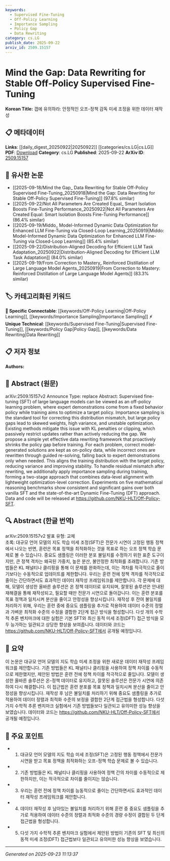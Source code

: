 ```yaml
---
keywords:
  - Supervised Fine-Tuning
  - Off-Policy Learning
  - Importance Sampling
  - Policy Gap
  - Data Rewriting
category: cs.LG
publish_date: 2025-09-22
arxiv_id: 2509.15157
---
```


<!-- KEYWORD_LINKING_METADATA:
{
  "processed_timestamp": "2025-09-23T11:13:37.740956",
  "vocabulary_version": "1.0",
  "selected_keywords": [
    "Supervised Fine-Tuning",
    "Off-Policy Learning",
    "Importance Sampling",
    "Policy Gap",
    "Data Rewriting"
  ],
  "rejected_keywords": [],
  "similarity_scores": {
    "Supervised Fine-Tuning": 0.75,
    "Off-Policy Learning": 0.8,
    "Importance Sampling": 0.78,
    "Policy Gap": 0.7,
    "Data Rewriting": 0.72
  },
  "extraction_method": "AI_prompt_based",
  "budget_applied": true,
  "candidates_json": {
    "candidates": [
      {
        "surface": "Supervised Fine-Tuning",
        "canonical": "Supervised Fine-Tuning",
        "aliases": [
          "SFT"
        ],
        "category": "unique_technical",
        "rationale": "This is a specific technique central to the paper's methodology, offering unique insights into off-policy learning.",
        "novelty_score": 0.7,
        "connectivity_score": 0.6,
        "specificity_score": 0.8,
        "link_intent_score": 0.75
      },
      {
        "surface": "Off-Policy Learning",
        "canonical": "Off-Policy Learning",
        "aliases": [],
        "category": "specific_connectable",
        "rationale": "Key concept in the paper, linking to broader discussions on policy optimization in machine learning.",
        "novelty_score": 0.5,
        "connectivity_score": 0.85,
        "specificity_score": 0.7,
        "link_intent_score": 0.8
      },
      {
        "surface": "Importance Sampling",
        "canonical": "Importance Sampling",
        "aliases": [],
        "category": "specific_connectable",
        "rationale": "A fundamental technique discussed in the paper, connecting to statistical methods in machine learning.",
        "novelty_score": 0.4,
        "connectivity_score": 0.9,
        "specificity_score": 0.65,
        "link_intent_score": 0.78
      },
      {
        "surface": "Policy Gap",
        "canonical": "Policy Gap",
        "aliases": [],
        "category": "unique_technical",
        "rationale": "Central to the paper's problem statement, offering a unique angle on policy optimization challenges.",
        "novelty_score": 0.65,
        "connectivity_score": 0.55,
        "specificity_score": 0.75,
        "link_intent_score": 0.7
      },
      {
        "surface": "Data Rewriting",
        "canonical": "Data Rewriting",
        "aliases": [],
        "category": "unique_technical",
        "rationale": "Introduces a novel approach to mitigate policy gaps, crucial for understanding the paper's contribution.",
        "novelty_score": 0.8,
        "connectivity_score": 0.5,
        "specificity_score": 0.85,
        "link_intent_score": 0.72
      }
    ],
    "ban_list_suggestions": [
      "method",
      "experiment",
      "performance"
    ]
  },
  "decisions": [
    {
      "candidate_surface": "Supervised Fine-Tuning",
      "resolved_canonical": "Supervised Fine-Tuning",
      "decision": "linked",
      "scores": {
        "novelty": 0.7,
        "connectivity": 0.6,
        "specificity": 0.8,
        "link_intent": 0.75
      }
    },
    {
      "candidate_surface": "Off-Policy Learning",
      "resolved_canonical": "Off-Policy Learning",
      "decision": "linked",
      "scores": {
        "novelty": 0.5,
        "connectivity": 0.85,
        "specificity": 0.7,
        "link_intent": 0.8
      }
    },
    {
      "candidate_surface": "Importance Sampling",
      "resolved_canonical": "Importance Sampling",
      "decision": "linked",
      "scores": {
        "novelty": 0.4,
        "connectivity": 0.9,
        "specificity": 0.65,
        "link_intent": 0.78
      }
    },
    {
      "candidate_surface": "Policy Gap",
      "resolved_canonical": "Policy Gap",
      "decision": "linked",
      "scores": {
        "novelty": 0.65,
        "connectivity": 0.55,
        "specificity": 0.75,
        "link_intent": 0.7
      }
    },
    {
      "candidate_surface": "Data Rewriting",
      "resolved_canonical": "Data Rewriting",
      "decision": "linked",
      "scores": {
        "novelty": 0.8,
        "connectivity": 0.5,
        "specificity": 0.85,
        "link_intent": 0.72
      }
    }
  ]
}
-->

# Mind the Gap: Data Rewriting for Stable Off-Policy Supervised Fine-Tuning

**Korean Title:** 갭에 유의하라: 안정적인 오프-정책 감독 미세 조정을 위한 데이터 재작성

## 📋 메타데이터

**Links**: [[daily_digest_20250922|20250922]] [[categories/cs.LG|cs.LG]]
**PDF**: [Download](https://arxiv.org/pdf/2509.15157.pdf)
**Category**: cs.LG
**Published**: 2025-09-22
**ArXiv ID**: [2509.15157](https://arxiv.org/abs/2509.15157)

## 🔗 유사한 논문
- [[2025-09-18/Mind the Gap_ Data Rewriting for Stable Off-Policy Supervised Fine-Tuning_20250918|Mind the Gap: Data Rewriting for Stable Off-Policy Supervised Fine-Tuning]] (97.8% similar)
- [[2025-09-22/Not All Parameters Are Created Equal_ Smart Isolation Boosts Fine-Tuning Performance_20250922|Not All Parameters Are Created Equal: Smart Isolation Boosts Fine-Tuning Performance]] (86.4% similar)
- [[2025-09-19/Middo_ Model-Informed Dynamic Data Optimization for Enhanced LLM Fine-Tuning via Closed-Loop Learning_20250919|Middo: Model-Informed Dynamic Data Optimization for Enhanced LLM Fine-Tuning via Closed-Loop Learning]] (85.4% similar)
- [[2025-09-22/Distribution-Aligned Decoding for Efficient LLM Task Adaptation_20250922|Distribution-Aligned Decoding for Efficient LLM Task Adaptation]] (84.0% similar)
- [[2025-09-19/From Correction to Mastery_ Reinforced Distillation of Large Language Model Agents_20250919|From Correction to Mastery: Reinforced Distillation of Large Language Model Agents]] (83.3% similar)

## 🏷️ 카테고리화된 키워드
**🔗 Specific Connectable**: [[keywords/Off-Policy Learning|Off-Policy Learning]], [[keywords/Importance Sampling|Importance Sampling]]
**⚡ Unique Technical**: [[keywords/Supervised Fine-Tuning|Supervised Fine-Tuning]], [[keywords/Policy Gap|Policy Gap]], [[keywords/Data Rewriting|Data Rewriting]]

## 📋 저자 정보

**Authors:** 

## 📄 Abstract (원문)

arXiv:2509.15157v2 Announce Type: replace 
Abstract: Supervised fine-tuning (SFT) of large language models can be viewed as an off-policy learning problem, where expert demonstrations come from a fixed behavior policy while training aims to optimize a target policy. Importance sampling is the standard tool for correcting this distribution mismatch, but large policy gaps lead to skewed weights, high variance, and unstable optimization. Existing methods mitigate this issue with KL penalties or clipping, which passively restrict updates rather than actively reducing the gap. We propose a simple yet effective data rewriting framework that proactively shrinks the policy gap before training. For each problem, correct model-generated solutions are kept as on-policy data, while incorrect ones are rewritten through guided re-solving, falling back to expert demonstrations only when needed. This aligns the training distribution with the target policy, reducing variance and improving stability. To handle residual mismatch after rewriting, we additionally apply importance sampling during training, forming a two-stage approach that combines data-level alignment with lightweight optimization-level correction. Experiments on five mathematical reasoning benchmarks show consistent and significant gains over both vanilla SFT and the state-of-the-art Dynamic Fine-Tuning (DFT) approach. Data and code will be released at https://github.com/NKU-HLT/Off-Policy-SFT.

## 🔍 Abstract (한글 번역)

arXiv:2509.15157v2 발표 유형: 교체  
초록: 대규모 언어 모델의 지도 학습 미세 조정(SFT)은 전문가 시연이 고정된 행동 정책에서 나오는 반면, 훈련은 목표 정책을 최적화하는 것을 목표로 하는 오프 정책 학습 문제로 볼 수 있습니다. 중요도 샘플링은 이러한 분포 불일치를 수정하기 위한 표준 도구이지만, 큰 정책 격차는 왜곡된 가중치, 높은 분산, 불안정한 최적화를 초래합니다. 기존 방법들은 KL 패널티나 클리핑을 통해 이 문제를 완화하는데, 이는 격차를 적극적으로 줄이기보다는 수동적으로 업데이트를 제한합니다. 우리는 훈련 전에 정책 격차를 적극적으로 줄이는 간단하면서도 효과적인 데이터 재작성 프레임워크를 제안합니다. 각 문제에 대해, 모델이 생성한 올바른 솔루션은 온 정책 데이터로 유지되며, 잘못된 솔루션은 안내된 재해결을 통해 재작성되고, 필요할 때만 전문가 시연으로 돌아갑니다. 이는 훈련 분포를 목표 정책과 일치시켜 분산을 줄이고 안정성을 향상시킵니다. 재작성 후 잔여 불일치를 처리하기 위해, 우리는 훈련 중에 중요도 샘플링을 추가로 적용하여 데이터 수준의 정렬과 가벼운 최적화 수준의 수정을 결합한 2단계 접근 방식을 형성합니다. 다섯 개의 수학적 추론 벤치마크에 대한 실험은 기본 SFT와 최신 동적 미세 조정(DFT) 접근 방식을 모두 능가하는 일관되고 상당한 향상을 보여줍니다. 데이터와 코드는 https://github.com/NKU-HLT/Off-Policy-SFT에서 공개될 예정입니다.

## 📝 요약

이 논문은 대규모 언어 모델의 지도 학습 미세 조정을 위한 새로운 데이터 재작성 프레임워크를 제안합니다. 기존 방법들은 KL 패널티나 클리핑을 사용하여 정책 차이를 수동적으로 제한했지만, 제안된 방법은 훈련 전에 정책 차이를 적극적으로 줄입니다. 모델이 생성한 올바른 솔루션은 온-정책 데이터로 유지하고, 잘못된 솔루션은 전문가 시연에 의존하여 다시 해결합니다. 이 접근법은 훈련 분포를 목표 정책과 일치시켜 분산을 줄이고 안정성을 향상시킵니다. 재작성 후 남은 불일치를 처리하기 위해 중요도 샘플링을 추가로 적용하여 데이터 정렬과 최적화 수준의 보정을 결합한 2단계 접근법을 형성합니다. 다섯 가지 수학적 추론 벤치마크 실험에서 기존 방법들보다 일관되고 유의미한 성능 향상을 보였습니다. 데이터와 코드는 https://github.com/NKU-HLT/Off-Policy-SFT에서 공개될 예정입니다.

## 🎯 주요 포인트

- 1. 대규모 언어 모델의 지도 학습 미세 조정(SFT)은 고정된 행동 정책에서 전문가 시연을 받고 목표 정책을 최적화하는 오프-정책 학습 문제로 볼 수 있습니다.
- 2. 기존 방법들은 KL 패널티나 클리핑을 사용하여 정책 간의 차이를 수동적으로 제한하지만, 이는 적극적으로 차이를 줄이지는 않습니다.
- 3. 우리는 훈련 전에 정책 차이를 능동적으로 줄이는 간단하면서도 효과적인 데이터 재작성 프레임워크를 제안합니다.
- 4. 데이터 재작성 후 남아있는 불일치를 처리하기 위해 훈련 중 중요도 샘플링을 추가로 적용하여 데이터 수준의 정렬과 최적화 수준의 경량 수정이 결합된 두 단계 접근법을 형성합니다.
- 5. 다섯 가지 수학적 추론 벤치마크 실험에서 제안된 방법이 기존의 SFT 및 최신의 동적 미세 조정(DFT) 접근법보다 일관되고 유의미한 성능 향상을 보였습니다.


---

*Generated on 2025-09-23 11:13:37*